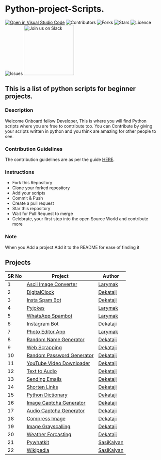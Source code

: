 # Python-project-Scripts.

[![Open in Visual Studio Code](https://open.vscode.dev/badges/open-in-vscode.svg)](https://open.vscode.dev/larymak/Python-project-Scripts)
![Contributors](https://img.shields.io/github/contributors/larymak/Python-project-Scripts?style=plastic)
![Forks](https://img.shields.io/github/forks/larymak/Python-project-Scripts)
![Stars](https://img.shields.io/github/stars/larymak/Python-project-Scripts)
![Licence](https://img.shields.io/github/license/larymak/Python-project-Scripts)
![Issues](https://img.shields.io/github/issues/larymak/Python-project-Scripts)
<a href="https://join.slack.com/t/ngc-goz8665/shared_invite/zt-r01kumfq-dQUT3c95BxEP_fnk4yJFfQ">
<img alt="Join us on Slack" src="https://raw.githubusercontent.com/netlify/netlify-cms/master/website/static/img/slack.png" width="165"/>
</a>

## This is a list of python scripts for beginner projects.

### Description

Welcome Onboard fellow Developer, This is where you will find Python scripts where you are free to contribute too.
You can Contribute by giving your scripts written in python and you think are amazing for other people to see.

### Contribution Guidelines

The contribution guidelines are as per the guide [HERE](https://github.com/larymak/Python-project-Scripts/blob/main/CONTRIBUTING.md).

### Instructions

- Fork this Repository
- Clone your forked repository
- Add your scripts
- Commit & Push
- Create a pull request
- Star this repository
- Wait for Pull Request to merge
- Celebrate, your first step into the open Source World and contribute more

### Note

When you Add a project Add it to the README for ease of finding it

## Projects

SR No   | Project | Author  
--- | --- | ---
1 | [Ascii Image Converter](https://github.com/larymak/Python-project-Scripts/tree/master/image-ascii) | [Larymak](https://github.com/larymak)
2 | [DigitalClock](https://github.com/larymak/Python-project-Scripts/tree/main/DigitalClock) | [Dekataji](https://github.com/dekataji)
3 | [Insta Spam Bot](https://github.com/larymak/Python-project-Scripts/tree/main/InstaSpamBot) | [Dekataji](https://github.com/dekataji)
4 | [Pyjokes](https://github.com/larymak/Python-project-Scripts/tree/master/pyjokes) | [Larymak](https://github.com/larymak)
5 | [WhatsApp Spambot](https://github.com/larymak/Python-project-Scripts/tree/master/whatsapp-spam) | [Larymak](https://github.com/larymak)
6 | [Instagram Bot](https://github.com/larymak/Python-project-Scripts/tree/main/InstagramBot) | [Dekataji](https://github.com/dekataji)
7 | [Photo Editor App](https://github.com/larymak/Python-project-Scripts/tree/master/photo%20editor)| [Larymak](https://github.com/larymak)
8 | [Random Name Generator](https://github.com/larymak/Python-project-Scripts/tree/main/RandomNameGen) | [Dekataji](https://github.com/dekataji)
9 | [Web Scrapping](https://github.com/larymak/Python-project-Scripts/tree/main/WebScraping) | [Dekataji](https://github.com/dekataji)
10 | [Random Password Generator](https://github.com/larymak/Python-project-Scripts/tree/main/RandomPassword) | [Dekataji](https://github.com/dekataji)
11 | [YouTube Video Downloader](https://github.com/larymak/Python-project-Scripts/tree/main/YoutubeDownloader) | [Dekataji](https://github.com/dekataji)
12 | [Text to Audio](https://github.com/larymak/Python-project-Scripts/tree/main/texttoaudio) | [Dekataji](https://github.com/dekataji)
13 | [Sending Emails](https://github.com/larymak/Python-project-Scripts/tree/main/Sending-Emails) | [Dekataji](https://github.com/dekataji)
14 | [Shorten Links](https://github.com/larymak/Python-project-Scripts/tree/main/ShortenLinks) | [Dekataji](https://github.com/dekataji)
15 | [Python Dictionary](https://github.com/larymak/Python-project-Scripts/tree/main/PYDICTIONARY) | [Dekataji](https://github.com/dekataji)
16 | [Image Captcha Generator](https://github.com/larymak/Python-project-Scripts/tree/main/Image%20Captcha%20Generator) | [Dekataji](https://github.com/dekataji)
17 | [Audio Captcha Generator](https://github.com/larymak/Python-project-Scripts/tree/main/Audio%20Captcha%20Generator)| [Dekataji](https://github.com/dekataji)
18 | [Compress Image](https://github.com/larymak/Python-project-Scripts/tree/main/Compress%20Image)| [Dekataji](https://github.com/xolanigumbi)
19 | [Image Grayscalling](https://github.com/larymak/Python-project-Scripts/tree/main/Image%20Grayscalling)| [Dekataji](https://github.com/dekataji)
20 | [Weather Forcasting](https://github.com/larymak/Python-project-Scripts/tree/main/Weather%20Forcasting)| [Dekataji](https://github.com/dekataji)
21 | [Pywhatkit](https://github.com/larymak/Python-project-Scripts/tree/main/pywhatkit) | [SasiKalyan](https://github.com/KanakamSasikalyan)
22 | [Wikipedia](https://github.com/larymak/Python-project-Scripts/tree/main/wikipedia)| [SasiKalyan](https://github.com/KanakamSasikalyan)